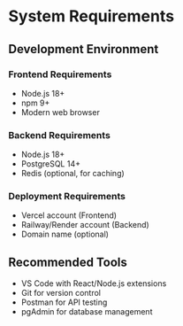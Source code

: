 # System Requirements

## Development Environment

### Frontend Requirements
- Node.js 18+
- npm 9+
- Modern web browser

### Backend Requirements
- Node.js 18+
- PostgreSQL 14+
- Redis (optional, for caching)

### Deployment Requirements
- Vercel account (Frontend)
- Railway/Render account (Backend)
- Domain name (optional)

## Recommended Tools

- VS Code with React/Node.js extensions
- Git for version control
- Postman for API testing
- pgAdmin for database management
